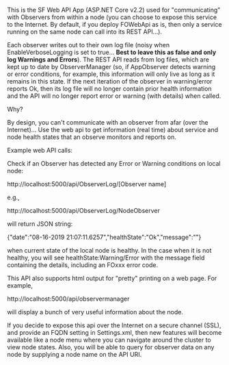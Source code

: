 This is the SF Web API App (ASP.NET Core v2.2) used for "communicating" with Observers from within a node (you can choose to expose this service to the Internet. By default, if you deploy FOWebApi as is, then only a service running on the same node can call into its REST API...). 

Each observer writes out to their own log file (noisy when EnableVerboseLogging is set to true... **Best to leave this as false and only log Warnings and Errors**). The REST API reads from log files, which are kept up to date by ObserverManager (so, if AppObserver detects warning or error conditions, for example, this information will only live as long as it remains in this state. If the next iteration of the observer in warning/error reports Ok, then its log file will no longer contain prior health information and the API will no longer report error or warning (with details) when called. 

Why?  

By design, you can't communicate with an observer from afar (over the Internet)... Use the web api to get information (real time) about service and node health states that an observe monitors and reports on.


Example web API calls:

Check if an Observer has detected any Error or Warning conditions on local node:  

http://localhost:5000/api/ObserverLog/[Observer name]

e.g., 

http://localhost:5000/api/ObserverLog/NodeObserver

will return JSON string:

{"date":"08-16-2019 21:07:11.6257","healthState":"Ok","message":""} 

when current state of the local node is healthy. In the case when it is not healthy, you will see healthState:Warning/Error with the message field containing the details, including an FOxxx error code.

This API also supports html output for "pretty" printing on a web page. For example, 

http://localhost:5000/api/observermanager

will display a bunch of very useful information about the node. 

If you decide to expose this api over the Internet on a secure channel (SSL), and provide an FQDN setting in Settings.xml, then new features will become available like a node menu where you can navigate around the cluster to view node states. Also, you will be able to query for observer data on any node by supplying a node name on the API URI.


